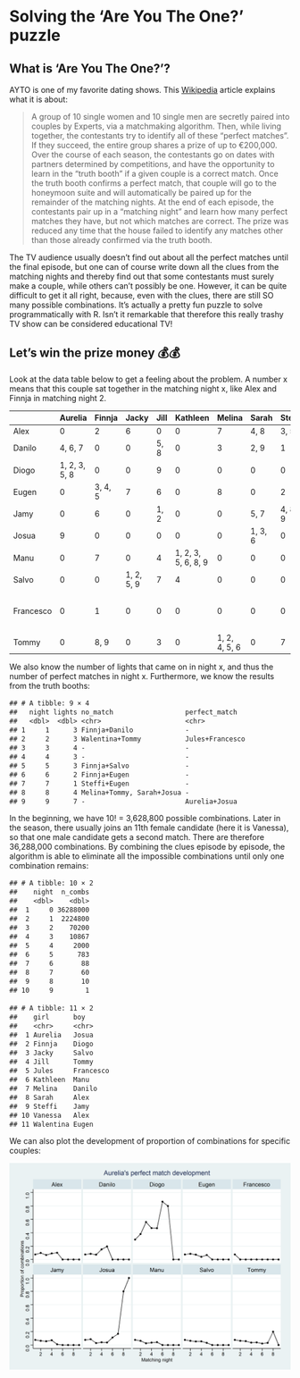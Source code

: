 Solving the ‘Are You The One?’ puzzle
================

## What is ‘Are You The One?’?

AYTO is one of my favorite dating shows. This
[Wikipedia](https://en.wikipedia.org/wiki/Are_You_the_One%3F_(German_TV_series))
article explains what it is about:

<blockquote>
A group of 10 single women and 10 single men are secretly paired into
couples by Experts, via a matchmaking algorithm. Then, while living
together, the contestants try to identify all of these “perfect
matches”. If they succeed, the entire group shares a prize of up to
€200,000. Over the course of each season, the contestants go on dates
with partners determined by competitions, and have the opportunity to
learn in the “truth booth” if a given couple is a correct match. Once
the truth booth confirms a perfect match, that couple will go to the
honeymoon suite and will automatically be paired up for the remainder of
the matching nights. At the end of each episode, the contestants pair up
in a “matching night” and learn how many perfect matches they have, but
not which matches are correct. The prize was reduced any time that the
house failed to identify any matches other than those already confirmed
via the truth booth.
</blockquote>

The TV audience usually doesn’t find out about all the perfect matches
until the final episode, but one can of course write down all the clues
from the matching nights and thereby find out that some contestants must
surely make a couple, while others can’t possibly be one. However, it
can be quite difficult to get it all right, because, even with the
clues, there are still SO many possible combinations. It’s actually a
pretty fun puzzle to solve programmatically with R. Isn’t it remarkable
that therefore this really trashy TV show can be considered educational
TV!

## Let’s win the prize money 💰💰

Look at the data table below to get a feeling about the problem. A
number x means that this couple sat together in the matching night x,
like Alex and Finnja in matching night 2.

|           | Aurelia       | Finnja  | Jacky      | Jill | Kathleen            | Melina        | Sarah   | Steffi  | Jules                  | Walentina  | Vanessa |
|-----------|:--------------|:--------|:-----------|:-----|:--------------------|:--------------|:--------|:--------|:-----------------------|:-----------|:--------|
| Alex      | 0             | 2       | 6          | 0    | 0                   | 7             | 4, 8    | 3, 5    | 1                      | 0          | 9       |
| Danilo    | 4, 6, 7       | 0       | 0          | 5, 8 | 0                   | 3             | 2, 9    | 1       | 0                      | 0          | 0       |
| Diogo     | 1, 2, 3, 5, 8 | 0       | 0          | 9    | 0                   | 0             | 0       | 0       | 0                      | 0          | 4, 6, 7 |
| Eugen     | 0             | 3, 4, 5 | 7          | 6    | 0                   | 8             | 0       | 2       | 0                      | 1, 9       | 0       |
| Jamy      | 0             | 6       | 0          | 1, 2 | 0                   | 0             | 5, 7    | 4, 8, 9 | 0                      | 0          | 3       |
| Josua     | 9             | 0       | 0          | 0    | 0                   | 0             | 1, 3, 6 | 0       | 0                      | 2, 4, 5, 7 | 8       |
| Manu      | 0             | 7       | 0          | 4    | 1, 2, 3, 5, 6, 8, 9 | 0             | 0       | 0       | 0                      | 0          | 0       |
| Salvo     | 0             | 0       | 1, 2, 5, 9 | 7    | 4                   | 0             | 0       | 0       | 0                      | 3, 6, 8    | 0       |
| Francesco | 0             | 1       | 0          | 0    | 0                   | 0             | 0       | 0       | 2, 3 ,4, 5, 6, 7, 8, 9 | 0          | 0       |
| Tommy     | 0             | 8, 9    | 0          | 3    | 0                   | 1, 2, 4, 5, 6 | 0       | 7       | 0                      | 0          | 0       |

We also know the number of lights that came on in night x, and thus the
number of perfect matches in night x. Furthermore, we know the results
from the truth booths:

    ## # A tibble: 9 × 4
    ##   night lights no_match                  perfect_match  
    ##   <dbl>  <dbl> <chr>                     <chr>          
    ## 1     1      3 Finnja+Danilo             -              
    ## 2     2      3 Walentina+Tommy           Jules+Francesco
    ## 3     3      4 -                         -              
    ## 4     4      3 -                         -              
    ## 5     5      3 Finnja+Salvo              -              
    ## 6     6      2 Finnja+Eugen              -              
    ## 7     7      1 Steffi+Eugen              -              
    ## 8     8      4 Melina+Tommy, Sarah+Josua -              
    ## 9     9      7 -                         Aurelia+Josua

In the beginning, we have 10! = 3,628,800 possible combinations. Later
in the season, there usually joins an 11th female candidate (here it is
Vanessa), so that one male candidate gets a second match. There are
therefore 36,288,000 combinations. By combining the clues episode by
episode, the algorithm is able to eliminate all the impossible
combinations until only one combination remains:

    ## # A tibble: 10 × 2
    ##    night  n_combs
    ##    <dbl>    <dbl>
    ##  1     0 36288000
    ##  2     1  2224800
    ##  3     2    70200
    ##  4     3    10867
    ##  5     4     2000
    ##  6     5      783
    ##  7     6       88
    ##  8     7       60
    ##  9     8       10
    ## 10     9        1

    ## # A tibble: 11 × 2
    ##    girl      boy      
    ##    <chr>     <chr>    
    ##  1 Aurelia   Josua    
    ##  2 Finnja    Diogo    
    ##  3 Jacky     Salvo    
    ##  4 Jill      Tommy    
    ##  5 Jules     Francesco
    ##  6 Kathleen  Manu     
    ##  7 Melina    Danilo   
    ##  8 Sarah     Alex     
    ##  9 Steffi    Jamy     
    ## 10 Vanessa   Alex     
    ## 11 Walentina Eugen

We can also plot the development of proportion of combinations for
specific couples:

![](graphics/aurelia_grid.png)<!-- -->
